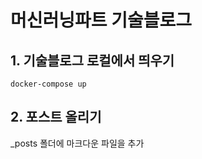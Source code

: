 # 머신러닝파트 기술블로그

## 1. 기술블로그 로컬에서 띄우기

``` shell
docker-compose up
```

## 2. 포스트 올리기
_posts 폴더에 마크다운 파일을 추가